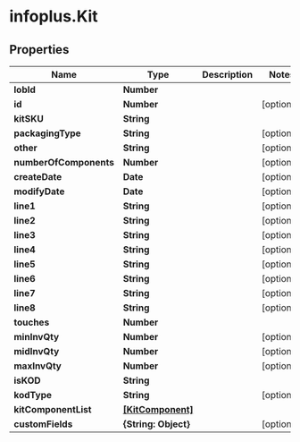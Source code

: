 # infoplus.Kit

## Properties
Name | Type | Description | Notes
------------ | ------------- | ------------- | -------------
**lobId** | **Number** |  | 
**id** | **Number** |  | [optional] 
**kitSKU** | **String** |  | 
**packagingType** | **String** |  | [optional] 
**other** | **String** |  | [optional] 
**numberOfComponents** | **Number** |  | [optional] 
**createDate** | **Date** |  | [optional] 
**modifyDate** | **Date** |  | [optional] 
**line1** | **String** |  | [optional] 
**line2** | **String** |  | [optional] 
**line3** | **String** |  | [optional] 
**line4** | **String** |  | [optional] 
**line5** | **String** |  | [optional] 
**line6** | **String** |  | [optional] 
**line7** | **String** |  | [optional] 
**line8** | **String** |  | [optional] 
**touches** | **Number** |  | 
**minInvQty** | **Number** |  | [optional] 
**midInvQty** | **Number** |  | [optional] 
**maxInvQty** | **Number** |  | [optional] 
**isKOD** | **String** |  | 
**kodType** | **String** |  | [optional] 
**kitComponentList** | [**[KitComponent]**](KitComponent.md) |  | 
**customFields** | **{String: Object}** |  | [optional] 


